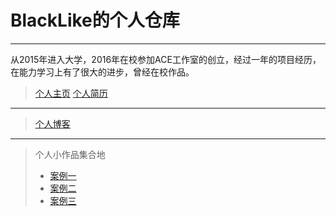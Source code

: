 # BlackLike的个人仓库
***
从2015年进入大学，2016年在校参加ACE工作室的创立，经过一年的项目经历，在能力学习上有了很大的进步，曾经在校作品。
> [个人主页](http://blacklike.github.io/something/jianli/main.html)
> [个人简历](http://blacklike.github.io/something/resume/resume/index.html)
---
> [个人博客](https://blacklike.github.io)
***
> 个人小作品集合地
> - [案例一](https://blacklike.github.io/something/js/js%E6%A1%88%E4%BE%8B%E4%B8%80/jsTest1.html)
> - [案例二](https://blacklike.github.io/something/js/js%E6%A1%88%E4%BE%8B%E4%BA%8C/3D.html)
> - [案例三](https://blacklike.github.io/something/mydemo/calendar.html)
